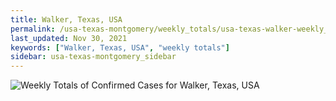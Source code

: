 ```yaml
---
title: Walker, Texas, USA
permalink: /usa-texas-montgomery/weekly_totals/usa-texas-walker-weekly_totals.html
last_updated: Nov 30, 2021
keywords: ["Walker, Texas, USA", "weekly totals"]
sidebar: usa-texas-montgomery_sidebar
---
```


![Weekly Totals of Confirmed Cases for Walker, Texas, USA](/covid_tracker/images/graphs/usa-texas-walker-weekly_totals_graph.png)
